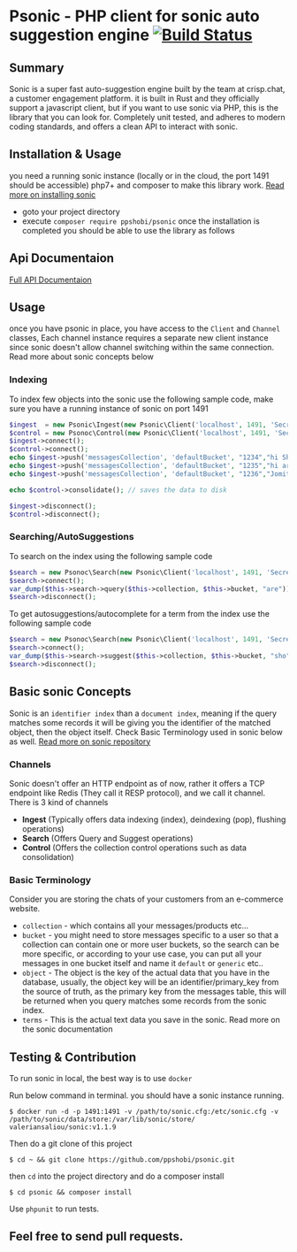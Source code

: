 # Psonic - PHP client for sonic auto suggestion engine [![Build Status](https://travis-ci.com/ppshobi/psonic.svg?branch=master)](https://travis-ci.com/ppshobi/psonic)

## Summary

Sonic is a super fast auto-suggestion engine built by the team at crisp.chat, a customer engagement platform. it is built in Rust and they officially support a javascript client, but if you want to use sonic via PHP, this is the library that you can look for.
Completely unit tested, and adheres to modern coding standards, and offers a clean API to interact with sonic.

## Installation & Usage

you need a running sonic instance (locally or in the cloud, the port 1491 should be accessible) php7+ and composer to make this library work. [Read more on installing sonic](https://github.com/valeriansaliou/sonic/blob/master/README.md)

- goto your project directory
- execute `composer require ppshobi/psonic`
  once the installation is completed you should be able to use the library as follows

## Api Documentaion

[Full API Documentaion](api-docs.md)

## Usage

once you have psonic in place, you have access to the `Client` and `Channel` classes, Each channel instance requires a separate new client instance since sonic doesn't allow channel switching within the same connection. Read more about sonic concepts below

### Indexing

To index few objects into the sonic use the following sample code, make sure you have a running instance of sonic on port 1491

```php
$ingest  = new Psonic\Ingest(new Psonic\Client('localhost', 1491, 'SecretPassword', 30));
$control = new Psonoc\Control(new Psonic\Client('localhost', 1491, 'SecretPassword', 30));
$ingest->connect();
$control->connect();
echo $ingest->push('messagesCollection', 'defaultBucket', "1234","hi Shobi how are you?")->getStatus(); // OK
echo $ingest->push('messagesCollection', 'defaultBucket', "1235","hi are you fine ?")->getStatus(); //OK
echo $ingest->push('messagesCollection', 'defaultBucket', "1236","Jomit? How are you?")->getStatus(); //OK

echo $control->consolidate(); // saves the data to disk

$ingest->disconnect();
$control->disconnect();

```

### Searching/AutoSuggestions

To search on the index using the following sample code

```php
$search = new Psonoc\Search(new Psonic\Client('localhost', 1491, 'SecretPassword', 30));
$search->connect();
var_dump($this->search->query($this->collection, $this->bucket, "are")); // you should be getting an array of object keys which matched the term "are"
$search->disconnect();
```

To get autosuggestions/autocomplete for a term from the index use the following sample code

```php
$search = new Psonoc\Search(new Psonic\Client('localhost', 1491, 'SecretPassword', 30));
$search->connect();
var_dump($this->search->suggest($this->collection, $this->bucket, "sho")); // you should be getting an array of terms which matched the term "sho" consider previous example and it will output "shobi"
$search->disconnect();
```

## Basic sonic Concepts

Sonic is an `identifier index` than a `document index`, meaning if the query matches some records it will be giving you the identifier of the matched object, then the object itself. Check Basic Terminology used in sonic below as well. [Read more on sonic repository](https://github.com/valeriansaliou/sonic/blob/master/README.md)

### Channels

Sonic doesn't offer an HTTP endpoint as of now, rather it offers a TCP endpoint like Redis (They call it RESP protocol), and we call it channel.
There is 3 kind of channels

- **Ingest** (Typically offers data indexing (index), deindexing (pop), flushing operations)
- **Search** (Offers Query and Suggest operations)
- **Control** (Offers the collection control operations such as data consolidation)

### Basic Terminology

Consider you are storing the chats of your customers from an e-commerce website.

- `collection` - which contains all your messages/products etc...
- `bucket` - you might need to store messages specific to a user so that a collection can contain one or more user buckets, so the search can be more specific,
  or according to your use case, you can put all your messages in one bucket itself and name it `default` or `generic` etc..
- `object` - The object is the key of the actual data that you have in the database, usually, the object key will be an identifier/primary_key from the source of truth, as the primary key from the messages table, this will be returned when you query matches some records from the sonic index.
- `terms` - This is the actual text data you save in the sonic.
  Read more on the sonic documentation

## Testing & Contribution

To run sonic in local, the best way is to use `docker`

Run below command in terminal. you should have a sonic instance running.

`$ docker run -d -p 1491:1491 -v /path/to/sonic.cfg:/etc/sonic.cfg -v /path/to/sonic/data/store:/var/lib/sonic/store/ valeriansaliou/sonic:v1.1.9`

Then do a git clone of this project

`$ cd ~ && git clone https://github.com/ppshobi/psonic.git`

then `cd` into the project directory and do a composer install

`$ cd psonic && composer install`

Use `phpunit` to run tests.

## Feel free to send pull requests.
